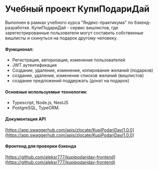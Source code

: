# Учебный проект КупиПодариДай

Выполнен в рамках учебного курса "Яндекс-практикума" по бэкенд-разработке.
КупиПодариДай - сервис вишлистов, где зарегестрированные пользователи могут составить собственные вишлисты и скинуться на подарок другому человеку. 

#### Функционал:
 - Регистрация, авторизация, изменение пользователей
 - JWT аутентификация
 - Создание, удаление, изменение, копирование желаний (подарков)
 - создание, удаление, изменение списков желаний (вишлистов)
 - создание предложений поддержать (донат на подарок)
 
#### Основные используемые технологии:
 - Typescript, Node.js, NestJS
 - PostgreSQL, TypeORM.
   
#### Документация API
[https://app.swaggerhub.com/apis/zlocate/KupiPodariDay/1.0.0](https://app.swaggerhub.com/apis/zlocate/KupiPodariDay/1.0.0)

#### Фронтенд для проверки бэкенда
[https://github.com/aleksr777/kupipodariday-frontend](https://github.com/aleksr777/kupipodariday-frontend)

